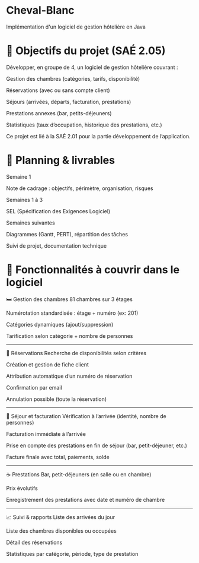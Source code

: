# Cheval-Blanc
Implémentation d'un logiciel de gestion hôtelière en Java

# 🎯 Objectifs du projet (SAÉ 2.05)
Développer, en groupe de 4, un logiciel de gestion hôtelière couvrant :

Gestion des chambres (catégories, tarifs, disponibilité)

Réservations (avec ou sans compte client)

Séjours (arrivées, départs, facturation, prestations)

Prestations annexes (bar, petits-déjeuners)

Statistiques (taux d’occupation, historique des prestations, etc.)

Ce projet est lié à la SAÉ 2.01 pour la partie développement de l’application.

# 📅 Planning & livrables
Semaine 1

Note de cadrage : objectifs, périmètre, organisation, risques

Semaines 1 à 3

SEL (Spécification des Exigences Logiciel)

Semaines suivantes

Diagrammes (Gantt, PERT), répartition des tâches

Suivi de projet, documentation technique

# 🏨 Fonctionnalités à couvrir dans le logiciel
🛏 Gestion des chambres
81 chambres sur 3 étages

Numérotation standardisée : étage + numéro (ex: 201)

Catégories dynamiques (ajout/suppression)

Tarification selon catégorie + nombre de personnes

_________
📅 Réservations
Recherche de disponibilités selon critères

Création et gestion de fiche client

Attribution automatique d’un numéro de réservation

Confirmation par email

Annulation possible (toute la réservation)

_________
🧾 Séjour et facturation
Vérification à l’arrivée (identité, nombre de personnes)

Facturation immédiate à l’arrivée

Prise en compte des prestations en fin de séjour (bar, petit-déjeuner, etc.)

Facture finale avec total, paiements, solde

_________
☕ Prestations
Bar, petit-déjeuners (en salle ou en chambre)

Prix évolutifs

Enregistrement des prestations avec date et numéro de chambre

_________
📈 Suivi & rapports
Liste des arrivées du jour

Liste des chambres disponibles ou occupées

Détail des réservations

Statistiques par catégorie, période, type de prestation
